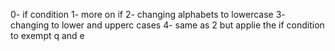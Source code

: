 0- if condition
1- more on if
2- changing alphabets to lowercase
3- changing to lower and upperc cases
4- same as 2 but applie the if condition to exempt q and e
